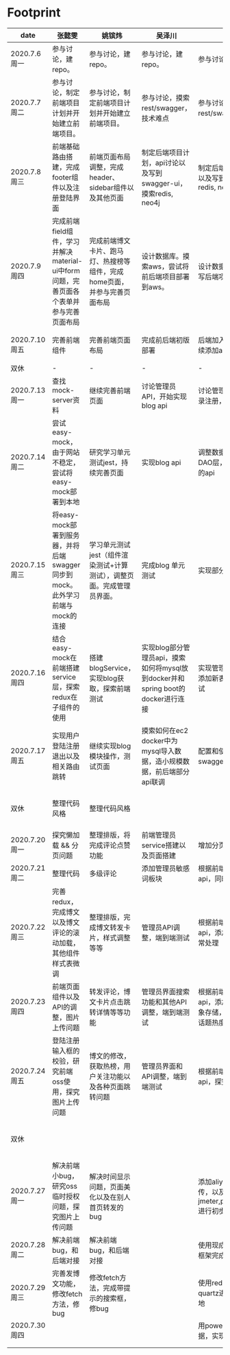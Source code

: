 # Footprint

| date          | 张懿雯                                                       | 姚镔炜                                                       | 吴泽川                                                       | 莫戈泉                                                       | 总进度                                                       |
| ------------- | ------------------------------------------------------------ | ------------------------------------------------------------ | ------------------------------------------------------------ | ------------------------------------------------------------ | ------------------------------------------------------------ |
| 2020.7.6周一  | 参与讨论，建repo。                                           | 参与讨论，建repo。                                           | 参与讨论，建repo。                                           | 参与讨论，建repo。                                           | 讨论项目业务逻辑以及技术栈，分头查找项目所需技术点。         |
| 2020.7.7周二  | 参与讨论，制定前端项目计划并开始建立前端项目。               | 参与讨论，制定前端项目计划并开始建立前端项目。               | 参与讨论，摸索rest/swagger，技术难点                         | 参与讨论，摸索rest/swagger，技术难点                         | 了解技术点，讨论项目时间进度安排，并进一步分工：前端ybw+zyw，后端API设计wzc+mgq。 |
| 2020.7.8周三  | 前端基础路由搭建，完成footer组件以及注册登陆界面             | 前端页面布局调整，完成header、sidebar组件以及其他页面        | 制定后端项目计划，api讨论以及写到swagger-ui，摸索redis, neo4j | 制定后端项目计划，api讨论以及写到swagger-ui，摸索redis, neo4j | 前后端持续推进；后端讨论API并制定计划                        |
| 2020.7.9周四  | 完成前端field组件，学习并解决material-ui中form问题，完善页面各个表单并参与完善页面布局 | 完成前端博文卡片、跑马灯、热搜榜等组件，完成home页面，并参与完善页面布局 | 设计数据库。摸索aws，尝试将前后端项目部署到aws。             | 设计数据库。建立数据库，开写后端项目。                       | 前端组件化以及页面设计；后端设计数据库持续推进               |
| 2020.7.10周五 | 完善前端组件                                                 | 完善前端页面布局                                             | 完成前后端初版部署                                           | 后端加入用户授权和认证，继续添加api                          | 前端页面继续完善，完成大致网站雏形；后端加入用户授权和认证，继续添加api；完成前后端初步部署 |
| 双休          | -                                                            | -                                                            | -                                                            | -                                                            | 开会讨论[下一周进度](https://github.com/Amoy-interest/Doc/blob/master/meeting/2020-07-11第二周进度安排.md) |
| 2020.7.13周一 | 查找mock-server资料                                          | 继续完善前端页面                                             | 讨论管理员API，开始实现blog api                              | 讨论管理员API，实现用户登录注册，添加api                     | 前端界面继续完善，开始研究mock-server；后端讨论管理员API     |
| 2020.7.14周二 | 尝试easy-mock，由于网站不稳定，尝试将easy-mock部署到本地     | 研究学习单元测试jest，持续完善页面                           | 实现blog api                                                 | 调整数据库结构，修改DTO和DAO层，实现部分topic模块的api       | 前端界面继续完善，学习mock-server和jest使用；后端实现部分api， 修改数据库和后端java代码结构 |
| 2020.7.15周三 | 将easy-mock部署到服务器，并将后端swagger同步到mock。此外学习前端与mock的连接 | 学习单元测试jest（组件渲染测试+计算测试），调整页面。完成管理员界面。 | 完成blog 单元测试                                            | 实现部分API                                                  | 前端界面继续完善，完成jest的学习，完成easy-mock的服务器端部署和swagger同步；后端继续实现api并开始测试 |
| 2020.7.16周四 | 结合easy-mock在前端搭建service层，探索redux在子组件的使用    | 搭建blogService，实现blog获取，探索前端测试                  | 实现blog部分管理员api，摸索如何将mysql放到docker并和spring boot的docker进行连接 | 实现管理员部分api，数据库添加新表，添加管理员单元测试        | 前端结合easy-mock开始搭建并实现service层，同时探索前端测试；后端学习docker并继续改进数据库和api |
| 2020.7.17周五 | 实现用户登陆注册退出以及相关路由跳转                         | 继续实现blog模块操作，测试页面                               | 摸索如何在ec2 docker中为mysql导入数据，造小规模数据，前后端部分api联调 | 配置和使用jacoco，完善swagger中各api的参数描述               | 前端开始实现user && blog的基础功能，后端继续学习docker并完善api |
| 双休          | 整理代码风格                                                 | 整理代码风格                                                 |                                                              |                                                              | 开会讨论[下周进度](https://github.com/Amoy-interest/Doc/blob/master/meeting/2020-07-17 第三周进度安排.md) |
| 2020.7.20周一 | 探究懒加载 && 分页问题                                       | 整理排版，将完成评论点赞功能                                 | 前端管理员service搭建以及页面搭建                            | 增加分页功能并重构后端代码                                   | 前后端持续完善业务逻辑                                       |
| 2020.7.21周二 | 整理代码                                                     | 多级评论                                                     | 添加管理员敏感词板块                                         | 根据前端需求添加并实现新的api，同时继续实现分页功能          | 前后端持续完善业务逻辑                                       |
| 2020.7.22周三 | 完善redux，完成博文以及博文评论的滚动加载，其他组件样式表微调 | 整理排版，完成博文转发卡片，样式调整等等                     | 管理员API调整，端到端测试                                    | 根据前端需求添加和调整api，添加参数校验和全局异常处理        | 前后端持续推进                                               |
| 2020.7.23周四 | 前端页面组件以及API的调整，图片上传问题                      | 转发评论，博文卡片点击跳转详情等等功能                       | 管理员界面搜索功能和其他API调整，端到端测试                  | 根据前端需求添加和调整api，添加Oss服务，实现对象存储，利用reddit算法实现话题热度统计 | 前后端持续完善业务逻辑                                       |
| 2020.7.24周五 | 登陆注册输入框的校验，研究前端oss使用，探究图片上传问题      | 博文的修改，获取热榜，用户关注功能以及各种页面跳转问题       | 管理员界面和API调整，端到端测试                              | 根据前端需求添加和调整api，探究图片上传问题                  | 前后端持续完善业务逻辑                                       |
| 双休          |                                                              |                                                              |                                                              |                                                              | 开会讨论[下周进度](https://github.com/Amoy-interest/Doc/blob/master/meeting/2020-07-25 第四周进度安排.md) |
| 2020.7.27周一 | 解决前端小bug，研究oss临时授权问题，探究图片上传问题         | 解决时间显示问题，页面美化以及在别人首页转发的bug            |                                                              | 添加aliyun sts完成图片上传，以及oss授权。使用jmeter,prometheus,actuator进行初步测试 | 前端持续完善业务逻辑                                         |
| 2020.7.28周二 | 解决前端bug，和后端对接                                      | 解决前端bug，和后端对接                                      |                                                              | 使用现成的spring+shiro+jwt框架完成用户认证授权               | 前端持续完善业务逻辑                                         |
| 2020.7.29周三 | 完善发博文功能，修改fetch方法，修bug                         | 修改fetch方法，完成带提示的搜索框，修bug                     |                                                              | 使用redis记录点赞数，用quartz进行定时将点赞数据落地          | 前端根据后端变动修改fetch以及一系列API                       |
| 2020.7.30周四 |                                                              |                                                              |                                                              | 用powerdesigner生成测试数据，实现前端新增的功能              | 前端持续完善业务逻辑                                         |
|               |                                                              |                                                              |                                                              |                                                              |                                                              |
|               |                                                              |                                                              |                                                              |                                                              |                                                              |
